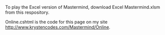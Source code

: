 To play the Excel version of Mastermind, download Excel Mastermind.xlsm from this respository.

Online.cshtml is the code for this page on my site http://www.krystencodes.com/Mastermind/Online.

